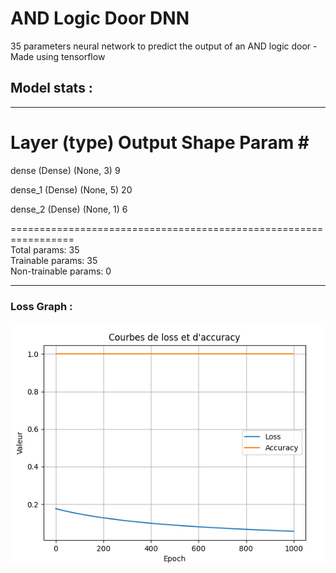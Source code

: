 # AND Logic Door DNN
35 parameters neural network to predict the output of an AND logic door - Made using tensorflow
## Model stats :
_________________________________________________________________  
 Layer (type)                Output Shape              Param #  
=================================================================  
 dense (Dense)               (None, 3)                 9  
  
 dense_1 (Dense)             (None, 5)                 20  
  
 dense_2 (Dense)             (None, 1)                 6  
  
=================================================================  
Total params: 35  
Trainable params: 35  
Non-trainable params: 0  
_________________________________________________________________  
### Loss Graph :
![loss_graph](img/loss_graph.png)
